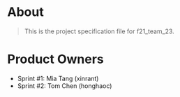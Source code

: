 # About

> This is the project specification file for f21_team_23.

# Product Owners

- Sprint #1: Mia Tang (xinrant)
- Sprint #2: Tom Chen (honghaoc)

